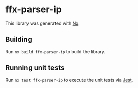 # ffx-parser-ip

This library was generated with [Nx](https://nx.dev).

## Building

Run `nx build ffx-parser-ip` to build the library.

## Running unit tests

Run `nx test ffx-parser-ip` to execute the unit tests via [Jest](https://jestjs.io).
